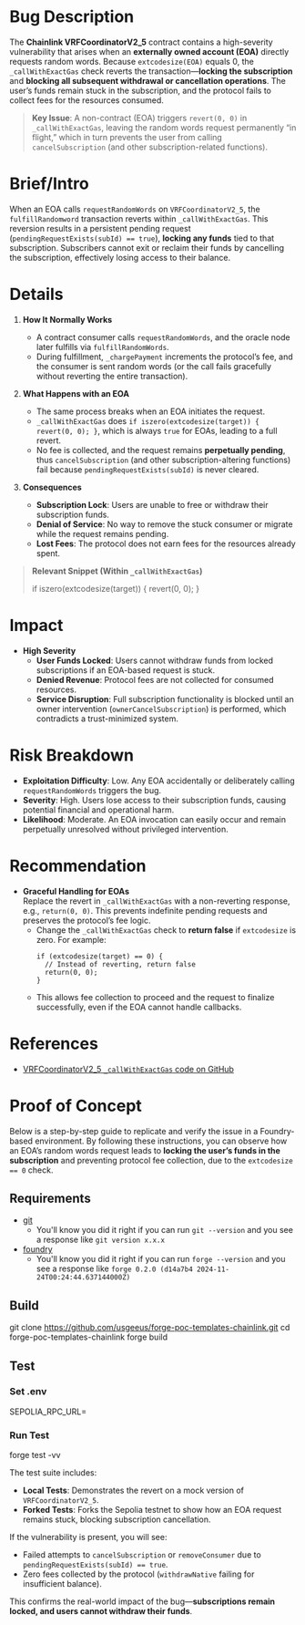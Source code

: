 # Bug Description

The **Chainlink VRFCoordinatorV2_5** contract contains a high-severity vulnerability that arises when an **externally owned account (EOA)** directly requests random words. Because `extcodesize(EOA)` equals 0, the `_callWithExactGas` check reverts the transaction—**locking the subscription** and **blocking all subsequent withdrawal or cancellation operations**. The user’s funds remain stuck in the subscription, and the protocol fails to collect fees for the resources consumed.

> **Key Issue**:
> A non-contract (EOA) triggers `revert(0, 0)` in `_callWithExactGas`, leaving the random words request permanently “in flight,” which in turn prevents the user from calling `cancelSubscription` (and other subscription-related functions).

# Brief/Intro

When an EOA calls `requestRandomWords` on `VRFCoordinatorV2_5`, the `fulfillRandomword` transaction reverts within `_callWithExactGas`. This reversion results in a persistent pending request (`pendingRequestExists(subId) == true`), **locking any funds** tied to that subscription. Subscribers cannot exit or reclaim their funds by cancelling the subscription, effectively losing access to their balance.

# Details

1. **How It Normally Works**

   - A contract consumer calls `requestRandomWords`, and the oracle node later fulfills via `fulfillRandomWords`.
   - During fulfillment, `_chargePayment` increments the protocol’s fee, and the consumer is sent random words (or the call fails gracefully without reverting the entire transaction).

2. **What Happens with an EOA**

   - The same process breaks when an EOA initiates the request.
   - `_callWithExactGas` does `if iszero(extcodesize(target)) { revert(0, 0); }`, which is always `true` for EOAs, leading to a full revert.
   - No fee is collected, and the request remains **perpetually pending**, thus `cancelSubscription` (and other subscription-altering functions) fail because `pendingRequestExists(subId)` is never cleared.

3. **Consequences**
   - **Subscription Lock**: Users are unable to free or withdraw their subscription funds.
   - **Denial of Service**: No way to remove the stuck consumer or migrate while the request remains pending.
   - **Lost Fees**: The protocol does not earn fees for the resources already spent.

> **Relevant Snippet (Within `_callWithExactGas`)**
>
> if iszero(extcodesize(target)) {
> revert(0, 0);
> }

# Impact

- **High Severity**
  - **User Funds Locked**: Users cannot withdraw funds from locked subscriptions if an EOA-based request is stuck.
  - **Denied Revenue**: Protocol fees are not collected for consumed resources.
  - **Service Disruption**: Full subscription functionality is blocked until an owner intervention (`ownerCancelSubscription`) is performed, which contradicts a trust-minimized system.

# Risk Breakdown

- **Exploitation Difficulty**: Low. Any EOA accidentally or deliberately calling `requestRandomWords` triggers the bug.
- **Severity**: High. Users lose access to their subscription funds, causing potential financial and operational harm.
- **Likelihood**: Moderate. An EOA invocation can easily occur and remain perpetually unresolved without privileged intervention.

# Recommendation

- **Graceful Handling for EOAs**  
  Replace the revert in `_callWithExactGas` with a non-reverting response, e.g., `return(0, 0)`. This prevents indefinite pending requests and preserves the protocol’s fee logic.
  - Change the `_callWithExactGas` check to **return false** if `extcodesize` is zero. For example:
    ```
    if (extcodesize(target) == 0) {
      // Instead of reverting, return false
      return(0, 0);
    }
    ```
  - This allows fee collection to proceed and the request to finalize successfully, even if the EOA cannot handle callbacks.

# References

- [VRFCoordinatorV2_5 `_callWithExactGas` code on GitHub](https://github.com/smartcontractkit/chainlink/blob/e6dfb808bc4d9f192f211aafebedde73d0e6cda3/contracts/src/v0.8/vrf/dev/VRFCoordinatorV2_5.sol#L344-L346)

# Proof of Concept

Below is a step-by-step guide to replicate and verify the issue in a Foundry-based environment. By following these instructions, you can observe how an EOA’s random words request leads to **locking the user’s funds in the subscription** and preventing protocol fee collection, due to the `extcodesize == 0` check.

## Requirements

- [git](https://git-scm.com/book/en/v2/Getting-Started-Installing-Git)
  - You'll know you did it right if you can run `git --version` and you see a response like `git version x.x.x`
- [foundry](https://getfoundry.sh/)
  - You'll know you did it right if you can run `forge --version` and you see a response like `forge 0.2.0 (d14a7b4 2024-11-24T00:24:44.637144000Z)`

## Build

git clone https://github.com/usgeeus/forge-poc-templates-chainlink.git
cd forge-poc-templates-chainlink
forge build

## Test

### Set .env

SEPOLIA_RPC_URL=<Sepolia RPC URL>

### Run Test

forge test -vv

The test suite includes:

- **Local Tests**: Demonstrates the revert on a mock version of `VRFCoordinatorV2_5`.
- **Forked Tests**: Forks the Sepolia testnet to show how an EOA request remains stuck, blocking subscription cancellation.

If the vulnerability is present, you will see:

- Failed attempts to `cancelSubscription` or `removeConsumer` due to `pendingRequestExists(subId) == true`.
- Zero fees collected by the protocol (`withdrawNative` failing for insufficient balance).

This confirms the real-world impact of the bug—**subscriptions remain locked, and users cannot withdraw their funds**.
